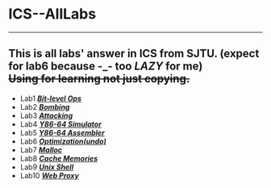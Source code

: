 # ICS--AllLabs
-----------
This is all labs' answer in ICS from SJTU. (expect for lab6 because -_- too *LAZY* for me)   
~~Using for learning not just copying.~~    
-----------
* Lab1 ***[Bit-level Ops](/lab1)*** 
* Lab2 ***[Bombing](/lab2)*** 
* Lab3 ***[Attacking](/lab3)*** 
* Lab4 ***[Y86-64 Simulator](/lab4)*** 
* Lab5 ***[Y86-64 Assembler](/lab5)*** 
* Lab6 ***[Optimization(undo)](/lab6)*** 
* Lab7 ***[Malloc](/lab7)*** 
* Lab8 ***[Cache Memories](/lab8)*** 
* Lab9 ***[Unix Shell](/lab9)*** 
* Lab10 ***[Web Proxy](/lab10)*** 
